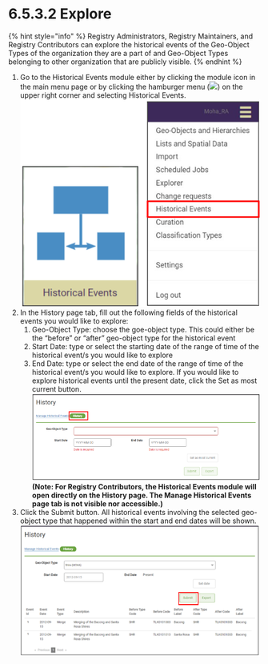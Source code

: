 # 6.5.3.2 Explore

{% hint style="info" %}
Registry Administrators, Registry Maintainers, and Registry Contributors can explore the historical events of the Geo-Object Types of the organization they are a part of and Geo-Object Types belonging to other organization that are publicly visible.
{% endhint %}

1. Go to the Historical Events module either by clicking the module icon in the main menu page or by clicking the hamburger menu (![](https://lh5.googleusercontent.com/H3tS5zDSURiDer5lhQIgP8OeRy9E5SqiQucIDYS1Gd93gd0LGj9afNdH7qsLV635Pj-mfaWI-hMaLxbqdAqfKDXcqXCtfM\_eMWSsJ\_tn9vYybTU1qlQ3LGLm0lt8I5r5\_qYVKkTvyPoRHfjoAEXE0d2Yr6xJ\_YhhGQTUTZ3ayn7eohKRkLuX\_Wbo)) on the upper right corner and selecting Historical Events.\
   ![](<../../../../../.gitbook/assets/image (12).png>)
2. In the History page tab, fill out the following fields of the historical events you would like to explore:&#x20;
   1. Geo-Object Type: choose the goe-object type. This could either be the “before” or “after” geo-object type for the historical event&#x20;
   2. Start Date: type or select the starting date of the range of time of the historical event/s you would like to explore&#x20;
   3. End Date: type or select the end date of the range of time of the historical event/s you would like to explore. If you would like to explore historical events until the present date, click the Set as most current button.\
      ![](<../../../../../.gitbook/assets/image (3).png>)\
      **(Note: For Registry Contributors, the Historical Events module will open directly on the History page. The Manage Historical Events page tab is not visible nor accessible.)**
3.  Click the Submit button. All historical events involving the selected geo-object type that happened within the start and end dates will be shown.\
    ![](<../../../../../.gitbook/assets/image (7).png>)

